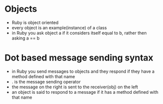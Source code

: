 # Objects

- Ruby is object oriented
- every object is an example(instance) of a class
- in Ruby you ask object a if it considers itself equal to b, rather then asking a == b

# Dot based message sending syntax

- in Ruby you send messages to objects and they respond if they have a method defined with that name
- . is the message sending operator
- the message on the right is sent to the receiver(obj) on the left
- an object is said to respond to a message if it has a method defined with that name
